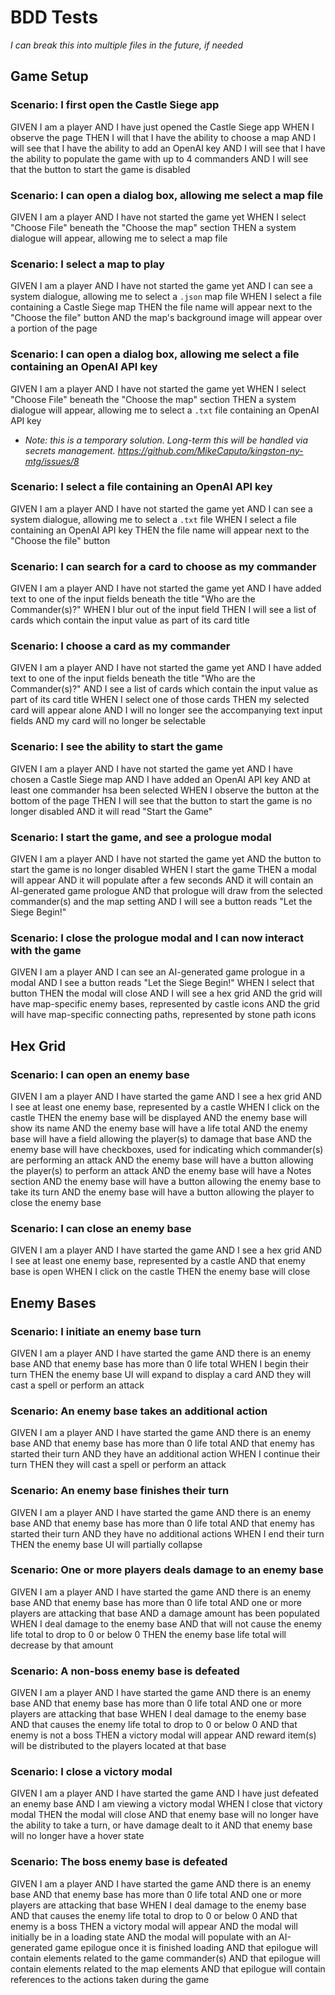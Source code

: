 # BDD Tests

_I can break this into multiple files in the future, if needed_

## Game Setup

### Scenario: I first open the Castle Siege app
GIVEN I am a player
AND I have just opened the Castle Siege app
WHEN I observe the page
THEN I will that I have the ability to choose a map
AND I will see that I have the ability to add an OpenAI key
AND I will see that I have the ability to populate the game with up to 4 commanders
AND I will see that the button to start the game is disabled

### Scenario: I can open a dialog box, allowing me select a map file
GIVEN I am a player
AND I have not started the game yet
WHEN I select "Choose File" beneath the "Choose the map" section
THEN a system dialogue will appear, allowing me to select a map file

### Scenario: I select a map to play
GIVEN I am a player
AND I have not started the game yet
AND I can see a system dialogue, allowing me to select a `.json` map file
WHEN I select a file containing a Castle Siege map
THEN the file name will appear next to the "Choose the file" button
AND the map's background image will appear over a portion of the page

### Scenario: I can open a dialog box, allowing me select a file containing an OpenAI API key
GIVEN I am a player
AND I have not started the game yet
WHEN I select "Choose File" beneath the "Choose the map" section
THEN a system dialogue will appear, allowing me to select a `.txt` file containing an OpenAI API key
* _Note: this is a temporary solution. Long-term this will be handled via secrets management. https://github.com/MikeCaputo/kingston-ny-mtg/issues/8_

### Scenario: I select a file containing an OpenAI API key
GIVEN I am a player
AND I have not started the game yet
AND I can see a system dialogue, allowing me to select a `.txt` file
WHEN I select a file containing an OpenAI API key
THEN the file name will appear next to the "Choose the file" button

### Scenario: I can search for a card to choose as my commander
GIVEN I am a player
AND I have not started the game yet
AND I have added text to one of the input fields beneath the title "Who are the Commander(s)?"
WHEN I blur out of the input field
THEN I will see a list of cards which contain the input value as part of its card title

### Scenario: I choose a card as my commander
GIVEN I am a player
AND I have not started the game yet
AND I have added text to one of the input fields beneath the title "Who are the Commander(s)?"
AND I see a list of cards which contain the input value as part of its card title
WHEN I select one of those cards
THEN my selected card will appear alone
AND I will no longer see the accompanying text input fields
AND my card will no longer be selectable

### Scenario: I see the ability to start the game
GIVEN I am a player
AND I have not started the game yet
AND I have chosen a Castle Siege map
AND I have added an OpenAI API key
AND at least one commander hsa been selected
WHEN I observe the button at the bottom of the page
THEN I will see that the button to start the game is no longer disabled
AND it will read "Start the Game"

### Scenario: I start the game, and see a prologue modal
GIVEN I am a player
AND I have not started the game yet
AND the button to start the game is no longer disabled
WHEN I start the game
THEN a modal will appear
AND it will populate after a few seconds
AND it will contain an AI-generated game prologue
AND that prologue will draw from the selected commander(s) and the map setting
AND I will see a button reads "Let the Siege Begin!"

### Scenario: I close the prologue modal and I can now interact with the game
GIVEN I am a player
AND I can see an AI-generated game prologue in a modal
AND I see a button reads "Let the Siege Begin!"
WHEN I select that button
THEN the modal will close
AND I will see a hex grid
AND the grid will have map-specific enemy bases, represented by castle icons
AND the grid will have map-specific connecting paths, represented by stone path icons

## Hex Grid

### Scenario: I can open an enemy base
GIVEN I am a player
AND I have started the game
AND I see a hex grid
AND I see at least one enemy base, represented by a castle
WHEN I click on the castle
THEN the enemy base will be displayed
AND the enemy base will show its name
AND the enemy base will have a life total
AND the enemy base will have a field allowing the player(s) to damage that base
AND the enemy base will have checkboxes, used for indicating which commander(s) are performing an attack
AND the enemy base will have a button allowing the player(s) to perform an attack
AND the enemy base will have a Notes section
AND the enemy base will have a button allowing the enemy base to take its turn
AND the enemy base will have a button allowing the player to close the enemy base

### Scenario: I can close an enemy base
GIVEN I am a player
AND I have started the game
AND I see a hex grid
AND I see at least one enemy base, represented by a castle
AND that enemy base is open
WHEN I click on the castle
THEN the enemy base will close

## Enemy Bases

### Scenario: I initiate an enemy base turn
GIVEN I am a player
AND I have started the game
AND there is an enemy base
AND that enemy base has more than 0 life total
WHEN I begin their turn
THEN the enemy base UI will expand to display a card
AND they will cast a spell or perform an attack

### Scenario: An enemy base takes an additional action
GIVEN I am a player
AND I have started the game
AND there is an enemy base
AND that enemy base has more than 0 life total
AND that enemy has started their turn
AND they have an additional action
WHEN I continue their turn
THEN they will cast a spell or perform an attack

### Scenario: An enemy base finishes their turn
GIVEN I am a player
AND I have started the game
AND there is an enemy base
AND that enemy base has more than 0 life total
AND that enemy has started their turn
AND they have no additional actions
WHEN I end their turn
THEN the enemy base UI will partially collapse

### Scenario: One or more players deals damage to an enemy base
GIVEN I am a player
AND I have started the game
AND there is an enemy base
AND that enemy base has more than 0 life total
AND one or more players are attacking that base
AND a damage amount has been populated
WHEN I deal damage to the enemy base
AND that will not cause the enemy life total to drop to 0 or below 0
THEN the enemy base life total will decrease by that amount

### Scenario: A non-boss enemy base is defeated
GIVEN I am a player
AND I have started the game
AND there is an enemy base
AND that enemy base has more than 0 life total
AND one or more players are attacking that base
WHEN I deal damage to the enemy base
AND that causes the enemy life total to drop to 0 or below 0
AND that enemy is not a boss
THEN a victory modal will appear
AND reward item(s) will be distributed to the players located at that base

### Scenario: I close a victory modal
GIVEN I am a player
AND I have started the game
AND I have just defeated an enemy base
AND I am viewing a victory modal
WHEN I close that victory modal
THEN the modal will close
AND that enemy base will no longer have the ability to take a turn, or have damage dealt to it
AND that enemy base will no longer have a hover state

### Scenario: The boss enemy base is defeated
GIVEN I am a player
AND I have started the game
AND there is an enemy base
AND that enemy base has more than 0 life total
AND one or more players are attacking that base
WHEN I deal damage to the enemy base
AND that causes the enemy life total to drop to 0 or below 0
AND that enemy is a boss
THEN a victory modal will appear
AND the modal will initially be in a loading state
AND the modal will populate with an AI-generated game epilogue once it is finished loading
AND that epilogue will contain elements related to the game commander(s)
AND that epilogue will contain elements related to the map elements
AND that epilogue will contain references to the actions taken during the game
